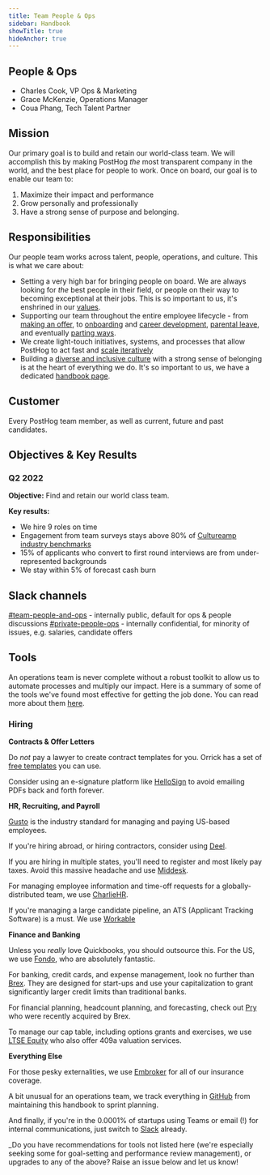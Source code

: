 ```yaml
---
title: Team People & Ops
sidebar: Handbook
showTitle: true
hideAnchor: true
---
```


## People & Ops

- Charles Cook, VP Ops & Marketing
- Grace McKenzie, Operations Manager
- Coua Phang, Tech Talent Partner

## Mission

Our primary goal is to build and retain our world-class team. We will accomplish this by making PostHog _the_ most transparent company in the world, and the best place for people to work. Once on board, our goal is to enable our team to: 

1. Maximize their impact and performance
2. Grow personally and professionally
3. Have a strong sense of purpose and belonging.

## Responsibilities

Our people team works across talent, people, operations, and culture. This is what we care about:

- Setting a very high bar for bringing people on board. We are always looking for _the_ best people in their field, or people on their way to becoming exceptional at their jobs. This is so important to us, it's enshrined in our [values](https://posthog.com/handbook/company/values#talent-compounds).
- Supporting our team throughout the entire employee lifecycle - from [making an offer](https://posthog.com/handbook/people/compensation), to [onboarding](https://posthog.com/handbook/people/onboarding) and [career development](https://posthog.com/handbook/people/feedback), [parental leave](https://posthog.com/handbook/people/time-off), and eventually [parting ways](https://posthog.com/handbook/people/compensation). 
- We create light-touch initiatives, systems, and processes that allow PostHog to act fast and [scale iteratively](/handbook/company/culture#iteration) 
- Building a [diverse and inclusive culture](/handbook/company/diversity) with a strong sense of belonging is at the heart of everything we do. It's so important to us, we have a dedicated [handbook page](https://posthog.com/handbook/company/diversity).

## Customer

Every PostHog team member, as well as current, future and past candidates. 

## Objectives & Key Results

### Q2 2022

**Objective:** Find and retain our world class team.

**Key results:**
- We hire 9 roles on time
- Engagement from team surveys stays above 80% of [Cultureamp industry benchmarks](https://www.cultureamp.com/science/insights/bay-area)
- 15% of applicants who convert to first round interviews are from under-represented backgrounds
- We stay within 5% of forecast cash burn

## Slack channels

[#team-people-and-ops](https://posthog.slack.com/messages/team-people-and-ops) - internally public, default for ops & people discussions
[#private-people-ops](https://posthog.slack.com/messages/private-people-ops) - internally confidential, for minority of issues, e.g. salaries, candidate offers

## Tools

An operations team is never complete without a robust toolkit to allow us to automate processes and multiply our impact. Here is a summary of some of the tools we've found most effective for getting the job done. You can read more about them [here](https://posthog.com/blog/startup-ops-toolkit).

### Hiring

**Contracts & Offer Letters**

Do _not_ pay a lawyer to create contract templates for you. Orrick has a set of [free templates](https://www.orrick.com/en/Total-Access/Tool-Kit/Start-Up-Forms/Employment-and-Consultant) you can use.

Consider using an e-signature platform like [HelloSign](https://hellosign.com/) to avoid emailing PDFs back and forth forever.

**HR, Recruiting, and Payroll**

[Gusto](https://www.gusto.com/) is the industry standard for managing and paying US-based employees.

If you're hiring abroad, or hiring contractors, consider using [Deel](https://www.letsdeel.com/).

If you are hiring in multiple states, you'll need to register and most likely pay taxes. Avoid this massive headache and use [Middesk](https://www.middesk.com/).

For managing employee information and time-off requests for a globally-distributed team, we use [CharlieHR](https://www.charliehr.com/).

If you're managing a large candidate pipeline, an ATS (Applicant Tracking Software) is a must. We use [Workable](https://www.workable.com)

**Finance and Banking**

Unless you _really_ love Quickbooks, you should outsource this. For the US, we use [Fondo](https://www.tryfondo.com/), who are absolutely fantastic.

For banking, credit cards, and expense management, look no further than [Brex](https://www.brex.com/). They are designed for start-ups and use your capitalization to grant significantly larger credit limits than traditional banks.

For financial planning, headcount planning, and forecasting, check out [Pry](http://pry.co/) who were recently acquired by Brex.

To manage our cap table, including options grants and exercises, we use [LTSE Equity](https://equity.ltse.com/) who also offer 409a valuation services.

**Everything Else**

For those pesky externalities, we use [Embroker](https://www.embroker.com/) for all of our insurance coverage.

A bit unusual for an operations team, we track everything in [GitHub](https://github.com/) from maintaining this handbook to sprint planning.

And finally, if you're in the 0.0001% of startups using Teams or email (!) for internal communications, just switch to [Slack](https://slack.com/) already.

_Do you have recommendations for tools not listed here (we're especially seeking some for goal-setting and performance review management), or upgrades to any of the above? Raise an issue below and let us know!




